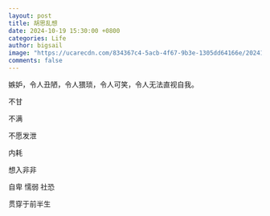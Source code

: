 ```yaml
---
layout: post
title: 胡思乱想
date: 2024-10-19 15:30:00 +0800
categories: Life
author: bigsail
image: "https://ucarecdn.com/834367c4-5acb-4f67-9b3e-1305dd64166e/20241019.webp"
comments: false
---
```

嫉妒，令人丑陋，令人猥琐，令人可笑，令人无法直视自我。

不甘

不满

不愿发泄

内耗

想入非非

自卑 懦弱 社恐

贯穿于前半生